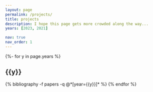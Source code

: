 ```yaml
---
layout: page
permalink: /projects/
title: projects
description: I hope this page gets more crowded along the way...
years: [2023, 2021]

nav: true
nav_order: 1
---
```

<!-- _pages/publications.md -->
<div class="publications">

{%- for y in page.years %}
  <h2 class="year">{{y}}</h2>
  {% bibliography -f papers -q @*[year={{y}}]* %}
{% endfor %}

</div>
